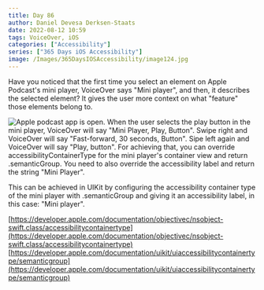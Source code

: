 ```yaml
---
title: Day 86
author: Daniel Devesa Derksen-Staats
date: 2022-08-12 10:59
tags: VoiceOver, iOS
categories: ["Accessibility"]
series: ["365 Days iOS Accessibility"]
image: /Images/365DaysIOSAccessibility/image124.jpg
---
```


Have you noticed that the first time you select an element on Apple Podcast's mini player, VoiceOver says "Mini player", and then, it describes the selected element? It gives the user more context on what "feature" those elements belong to.

![Apple podcast app is open. When the user selects the play button in the mini player, VoiceOver will say "Mini Player, Play, Button". Swipe right and VoiceOver will say "Fast-forward, 30 seconds, Button". Sipe left again and VoiceOver will say "Play, button". For achieving that, you can override accessibilityContainerType for the mini player's container view and return .semanticGroup. You need to also override the accessibility label and return the string "Mini Player".](/Images/365DaysIOSAccessibility/image124.jpg)

This can be achieved in UIKit by configuring the accessibility container type of the mini player with .semanticGroup and giving it an accessibility label, in this case: "Mini player".  

[https://developer.apple.com/documentation/objectivec/nsobject-swift.class/accessibilitycontainertype](https://developer.apple.com/documentation/objectivec/nsobject-swift.class/accessibilitycontainertype)
[https://developer.apple.com/documentation/uikit/uiaccessibilitycontainertype/semanticgroup](https://developer.apple.com/documentation/uikit/uiaccessibilitycontainertype/semanticgroup)

